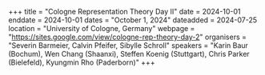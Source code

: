 +++
title = "Cologne Representation Theory Day II"
date = 2024-10-01
enddate = 2024-10-01
dates = "October 1, 2024"
dateadded = 2024-07-25
location = "University of Cologne, Germany"
webpage = "https://sites.google.com/view/cologne-rep-theory-day-2"
organisers = "Severin Barmeier, Calvin Pfeifer, Sibylle Schroll"
speakers = "Karin Baur (Bochum), Wen Chang (Shaanxi), Steffen Koenig (Stuttgart), Chris Parker (Bielefeld), Kyungmin Rho (Paderborn)"
+++

